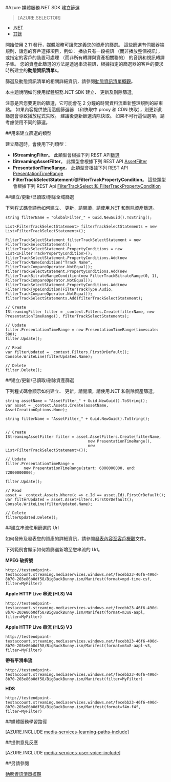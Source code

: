 <properties 
    pageTitle="Azure 媒體服務.NET SDK 建立篩選" 
    description="本主題說明如何建立篩選，讓您的用戶端可以使用這些資料流特定章節資料流。 媒體服務會建立達到此串流選擇性的動態資訊清單。" 
    services="media-services" 
    documentationCenter="" 
    authors="Juliako" 
    manager="erikre" 
    editor=""/>

<tags 
    ms.service="media-services" 
    ms.workload="media" 
    ms.tgt_pltfrm="na" 
    ms.devlang="ne" 
    ms.topic="article" 
    ms.date="07/18/2016"
    ms.author="juliako;cenkdin"/>


#<a name="creating-filters-with-azure-media-services-net-sdk"></a>Azure 媒體服務.NET SDK 建立篩選

> [AZURE.SELECTOR]
- [.NET](media-services-dotnet-dynamic-manifest.md)
- [其餘](media-services-rest-dynamic-manifest.md)

開始使用 2.11 發行，媒體服務可讓您定義您的資產的篩選。 這些篩選有伺服器端規則，讓您的客戶選擇項目，例如︰ 播放只有一段視訊 （而非播放整個視訊），或指定的客戶的裝置可處理 （而非所有轉譯與資產相關聯的） 的音訊和視訊轉譯子集。 您的資產此篩選的方法是透過串流視訊，根據指定的篩選器的客戶的要求時所建立的**動態資訊清單**s。

篩選及動態資訊清單的相關詳細資訊，請參閱[動態資訊清單概觀](media-services-dynamic-manifest-overview.md)。

本主題說明如何使用媒體服務.NET SDK 建立、 更新及刪除篩選。 


注意是否您要更新的篩選，它可能會花 2 分鐘的時間資料流重新整理規則的結束點。 如果內容提供使用這個篩選器 （和快取中 proxy 和 CDN 快取），則更新此篩選會導致播放程式失敗。 建議後更新篩選清除快取。 如果不可行這個選項，請考慮使用不同的篩選。 

##<a name="types-used-to-create-filters"></a>用來建立篩選的類型

建立篩選時，會使用下列類型︰ 

- **IStreamingFilter**。  此類型會根據下列 REST API[篩選](http://msdn.microsoft.com/library/azure/mt149056.aspx)
- **IStreamingAssetFilter**。 此類型會根據下列 REST API [AssetFilter](http://msdn.microsoft.com/library/azure/mt149053.aspx)
- **PresentationTimeRange**。 此類型會根據下列 REST API [PresentationTimeRange](http://msdn.microsoft.com/library/azure/mt149052.aspx)
- **FilterTrackSelectStatement**和**IFilterTrackPropertyCondition**。 這些類型會根據下列 REST Api [FilterTrackSelect 和 FilterTrackPropertyCondition](http://msdn.microsoft.com/library/azure/mt149055.aspx)


##<a name="createupdatereaddelete-global-filters"></a>建立/更新/已讀取/刪除全域篩選

下列程式碼會顯示如何建立、 更新，請閱讀，請使用.NET 和刪除資產篩選。
    
    string filterName = "GlobalFilter_" + Guid.NewGuid().ToString();
                
    List<FilterTrackSelectStatement> filterTrackSelectStatements = new List<FilterTrackSelectStatement>();
    
    FilterTrackSelectStatement filterTrackSelectStatement = new FilterTrackSelectStatement();
    filterTrackSelectStatement.PropertyConditions = new List<IFilterTrackPropertyCondition>();
    filterTrackSelectStatement.PropertyConditions.Add(new FilterTrackNameCondition("Track Name", FilterTrackCompareOperator.NotEqual));
    filterTrackSelectStatement.PropertyConditions.Add(new FilterTrackBitrateRangeCondition(new FilterTrackBitrateRange(0, 1), FilterTrackCompareOperator.NotEqual));
    filterTrackSelectStatement.PropertyConditions.Add(new FilterTrackTypeCondition(FilterTrackType.Audio, FilterTrackCompareOperator.NotEqual));
    filterTrackSelectStatements.Add(filterTrackSelectStatement);
    
    // Create
    IStreamingFilter filter = _context.Filters.Create(filterName, new PresentationTimeRange(), filterTrackSelectStatements);
    
    // Update
    filter.PresentationTimeRange = new PresentationTimeRange(timescale: 500);
    filter.Update();
    
    // Read
    var filterUpdated = _context.Filters.FirstOrDefault();
    Console.WriteLine(filterUpdated.Name);

    // Delete
    filter.Delete();


##<a name="createupdatereaddelete-asset-filters"></a>建立/更新/已讀取/刪除資產篩選

下列程式碼會顯示如何建立、 更新，請閱讀，請使用.NET 和刪除資產篩選。

    
    string assetName = "AssetFilter_" + Guid.NewGuid().ToString();
    var asset = _context.Assets.Create(assetName, AssetCreationOptions.None);
    
    string filterName = "AssetFilter_" + Guid.NewGuid().ToString();
    
        
    // Create
    IStreamingAssetFilter filter = asset.AssetFilters.Create(filterName,
                                        new PresentationTimeRange(), 
                                        new List<FilterTrackSelectStatement>());
    
    // Update
    filter.PresentationTimeRange = 
            new PresentationTimeRange(start: 6000000000, end: 72000000000);
    
    filter.Update();
    
    // Read
    asset = _context.Assets.Where(c => c.Id == asset.Id).FirstOrDefault();
    var filterUpdated = asset.AssetFilters.FirstOrDefault();
    Console.WriteLine(filterUpdated.Name);
    
    // Delete
    filterUpdated.Delete();
    



##<a name="build-streaming-urls-that-use-filters"></a>建立串流使用篩選的 Url

如何發佈及發表您的資產的詳細資訊，請參閱[發表內容至客戶概觀](media-services-deliver-content-overview.md)文件。


下列範例會顯示如何將篩選新增至您串流的 Url。

**MPEG 破折號** 

    http://testendpoint-testaccount.streaming.mediaservices.windows.net/fecebb23-46f6-490d-8b70-203e86b0df58/BigBuckBunny.ism/Manifest(format=mpd-time-csf, filter=MyFilter)

**Apple HTTP Live 串流 (HLS) V4**

    http://testendpoint-testaccount.streaming.mediaservices.windows.net/fecebb23-46f6-490d-8b70-203e86b0df58/BigBuckBunny.ism/Manifest(format=m3u8-aapl, filter=MyFilter)

**Apple HTTP Live 串流 (HLS) V3**

    http://testendpoint-testaccount.streaming.mediaservices.windows.net/fecebb23-46f6-490d-8b70-203e86b0df58/BigBuckBunny.ism/Manifest(format=m3u8-aapl-v3, filter=MyFilter)

**帶有平滑串流**

    http://testendpoint-testaccount.streaming.mediaservices.windows.net/fecebb23-46f6-490d-8b70-203e86b0df58/BigBuckBunny.ism/Manifest(filter=MyFilter)


**HDS**

    http://testendpoint-testaccount.streaming.mediaservices.windows.net/fecebb23-46f6-490d-8b70-203e86b0df58/BigBuckBunny.ism/Manifest(format=f4m-f4f, filter=MyFilter)


##<a name="media-services-learning-paths"></a>媒體服務學習路徑

[AZURE.INCLUDE [media-services-learning-paths-include](../../includes/media-services-learning-paths-include.md)]

##<a name="provide-feedback"></a>提供意見反應

[AZURE.INCLUDE [media-services-user-voice-include](../../includes/media-services-user-voice-include.md)]


##<a name="see-also"></a>另請參閱 

[動態資訊清單概觀](media-services-dynamic-manifest-overview.md)
 


